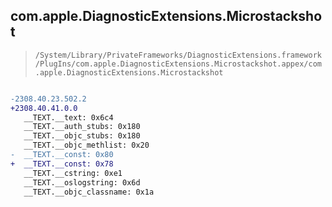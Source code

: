 ## com.apple.DiagnosticExtensions.Microstackshot

> `/System/Library/PrivateFrameworks/DiagnosticExtensions.framework/PlugIns/com.apple.DiagnosticExtensions.Microstackshot.appex/com.apple.DiagnosticExtensions.Microstackshot`

```diff

-2308.40.23.502.2
+2308.40.41.0.0
   __TEXT.__text: 0x6c4
   __TEXT.__auth_stubs: 0x180
   __TEXT.__objc_stubs: 0x180
   __TEXT.__objc_methlist: 0x20
-  __TEXT.__const: 0x80
+  __TEXT.__const: 0x78
   __TEXT.__cstring: 0xe1
   __TEXT.__oslogstring: 0x6d
   __TEXT.__objc_classname: 0x1a

```
